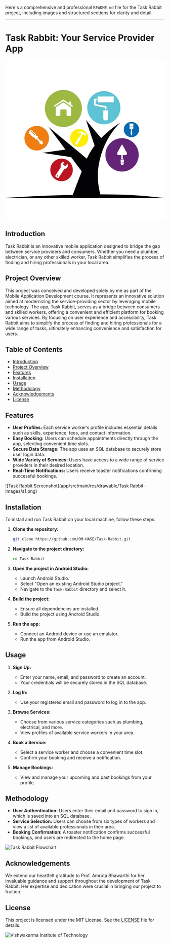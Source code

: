 Here's a comprehensive and professional `README.md` file for the Task Rabbit project, including images and structured sections for clarity and detail.

---

# Task Rabbit: Your Service Provider App

![Task Rabbit Logo](app/src/main/res/drawable/start.jpg)

## Introduction

Task Rabbit is an innovative mobile application designed to bridge the gap between service providers and consumers. Whether you need a plumber, electrician, or any other skilled worker, Task Rabbit simplifies the process of finding and hiring professionals in your local area.

## Project Overview

This project was conceived and developed solely by me as part of the Mobile Application Development course. It represents an innovative solution aimed at modernizing the service-providing sector by leveraging mobile technology. The app, Task Rabbit, serves as a bridge between consumers and skilled workers, offering a convenient and efficient platform for booking various services. By focusing on user experience and accessibility, Task Rabbit aims to simplify the process of finding and hiring professionals for a wide range of tasks, ultimately enhancing convenience and satisfaction for users.

## Table of Contents

- [Introduction](#introduction)
- [Project Overview](#project-overview)
- [Features](#features)
- [Installation](#installation)
- [Usage](#usage)
- [Methodology](#methodology)
- [Acknowledgements](#acknowledgements)
- [License](#license)

## Features

- **User Profiles:** Each service worker’s profile includes essential details such as skills, experience, fees, and contact information.
- **Easy Booking:** Users can schedule appointments directly through the app, selecting convenient time slots.
- **Secure Data Storage:** The app uses an SQL database to securely store user login data.
- **Wide Variety of Services:** Users have access to a wide range of service providers in their desired location.
- **Real-Time Notifications:** Users receive toaster notifications confirming successful bookings.

![Task Rabbit Screenshot](app/src/main/res/drawable/Task Rabbit - Images/s1.png)

## Installation

To install and run Task Rabbit on your local machine, follow these steps:

1. **Clone the repository:**
   ```bash
   git clone https://github.com/OM-HASE/Task-Rabbit.git
   ```

2. **Navigate to the project directory:**
   ```bash
   cd Task-Rabbit
   ```

3. **Open the project in Android Studio:**
   - Launch Android Studio.
   - Select "Open an existing Android Studio project."
   - Navigate to the `Task-Rabbit` directory and select it.

4. **Build the project:**
   - Ensure all dependencies are installed.
   - Build the project using Android Studio.

5. **Run the app:**
   - Connect an Android device or use an emulator.
   - Run the app from Android Studio.

## Usage

1. **Sign Up:**
   - Enter your name, email, and password to create an account.
   - Your credentials will be securely stored in the SQL database.

2. **Log In:**
   - Use your registered email and password to log in to the app.

3. **Browse Services:**
   - Choose from various service categories such as plumbing, electrical, and more.
   - View profiles of available service workers in your area.

4. **Book a Service:**
   - Select a service worker and choose a convenient time slot.
   - Confirm your booking and receive a notification.

5. **Manage Bookings:**
   - View and manage your upcoming and past bookings from your profile.

## Methodology

- **User Authentication:** Users enter their email and password to sign in, which is saved into an SQL database.
- **Service Selection:** Users can choose from six types of workers and view a list of available professionals in their area.
- **Booking Confirmation:** A toaster notification confirms successful bookings, and users are redirected to the home page.

![Task Rabbit Flowchart](images/taskrabbit_flowchart.png)

## Acknowledgements

We extend our heartfelt gratitude to Prof. Amruta Bhawarthi for her invaluable guidance and support throughout the development of Task Rabbit. Her expertise and dedication were crucial in bringing our project to fruition.

## License

This project is licensed under the MIT License. See the [LICENSE](LICENSE) file for details.

![Vishwakarma Institute of Technology](images/vit_logo.png)
